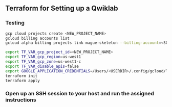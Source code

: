 ## Terraform for Setting up a Qwiklab

### Testing

```bash
gcp cloud projects create <NEW_PROJECT_NAME>
gcloud billing accounts list
gcloud alpha billing projects link mague-skeleton --billing-account=<SOMETHING FROM ABOVE>
```


```bash
export TF_VAR_gcp_project_id=<NEW_PROJECT_NAME>
export TF_VAR_gcp_region=us-west1
export TF_VAR_gcp_zone=us-west1-c
export TF_VAR_disable_apis=false
export GOOGLE_APPLICATION_CREDENTIALS=/Users/<USERDIR>/.config/gcloud/legacy_credentials/<SOMEPATH>/adc.json
terraform init
terraform apply
```

### Open up an SSH session to your host and run the assigned instructions
